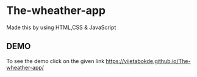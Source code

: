 # The-wheather-app
Made this by using HTML,CSS & JavaScript
## DEMO
To see the demo click on the given link  https://vijetabokde.github.io/The-wheather-app/
